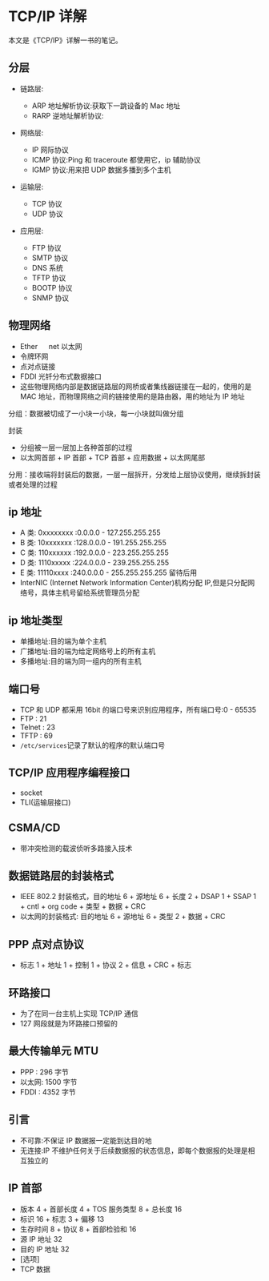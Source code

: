 # TCP/IP 详解

本文是《TCP/IP》详解一书的笔记。

## 分层

- 链路层:

  - ARP 地址解析协议:获取下一跳设备的 Mac 地址
  - RARP 逆地址解析协议:

- 网络层:

  - IP 网际协议
  - ICMP 协议:Ping 和 traceroute 都使用它，ip 辅助协议
  - IGMP 协议:用来把 UDP 数据多播到多个主机

- 运输层:

  - TCP 协议
  - UDP 协议

- 应用层:
  - FTP 协议
  - SMTP 协议
  - DNS 系统
  - TFTP 协议
  - BOOTP 协议
  - SNMP 协议

## 物理网络

- Ether 　 net 以太网
- 令牌环网
- 点对点链接
- FDDI 光钎分布式数据接口
- 这些物理网络内部是数据链路层的网桥或者集线器链接在一起的，使用的是 MAC 地址，而物理网络之间的链接使用的是路由器，用的地址为 IP 地址

分组：数据被切成了一小块一小块，每一小块就叫做分组

封装

- 分组被一层一层加上各种首部的过程
- 以太网首部 + IP 首部 + TCP 首部 + 应用数据 + 以太网尾部

分用：接收端将封装后的数据，一层一层拆开，分发给上层协议使用，继续拆封装或者处理的过程

## ip 地址

- A 类: 0xxxxxxxx :0.0.0.0 - 127.255.255.255
- B 类: 10xxxxxxx :128.0.0.0 - 191.255.255.255
- C 类: 110xxxxxx :192.0.0.0 - 223.255.255.255
- D 类: 1110xxxxx :224.0.0.0 - 239.255.255.255
- E 类: 11110xxxx :240.0.0.0 - 255.255.255.255 留待后用
- InterNIC (Internet Network Information Center)机构分配 IP,但是只分配网络号，具体主机号留给系统管理员分配

## ip 地址类型

- 单播地址:目的端为单个主机
- 广播地址:目的端为给定网络号上的所有主机
- 多播地址:目的端为同一组内的所有主机

## 端口号

- TCP 和 UDP 都采用 16bit 的端口号来识别应用程序，所有端口号:0 - 65535
- FTP : 21
- Telnet : 23
- TFTP : 69
- `/etc/services`记录了默认的程序的默认端口号

## TCP/IP 应用程序编程接口

- socket
- TLI(运输层接口)

## CSMA/CD

- 带冲突检测的载波侦听多路接入技术

## 数据链路层的封装格式

- IEEE 802.2 封装格式，目的地址 6 + 源地址 6 + 长度 2 + DSAP 1 + SSAP 1 + cntl + org code + 类型 + 数据 + CRC
- 以太网的封装格式: 目的地址 6 + 源地址 6 + 类型 2 + 数据 + CRC

## PPP 点对点协议

- 标志 1 + 地址 1 + 控制 1 + 协议 2 + 信息 + CRC + 标志

## 环路接口

- 为了在同一台主机上实现 TCP/IP 通信
- 127 网段就是为环路接口预留的

## 最大传输单元 MTU

- PPP : 296 字节
- 以太网: 1500 字节
- FDDI : 4352 字节

## 引言

- 不可靠:不保证 IP 数据报一定能到达目的地
- 无连接:IP 不维护任何关于后续数据报的状态信息，即每个数据报的处理是相互独立的

## IP 首部

- 版本 4 + 首部长度 4 + TOS 服务类型 8 + 总长度 16
- 标识 16 + 标志 3 + 偏移 13
- 生存时间 8 + 协议 8 + 首部检验和 16
- 源 IP 地址 32
- 目的 IP 地址 32
- [选项]
- TCP 数据
